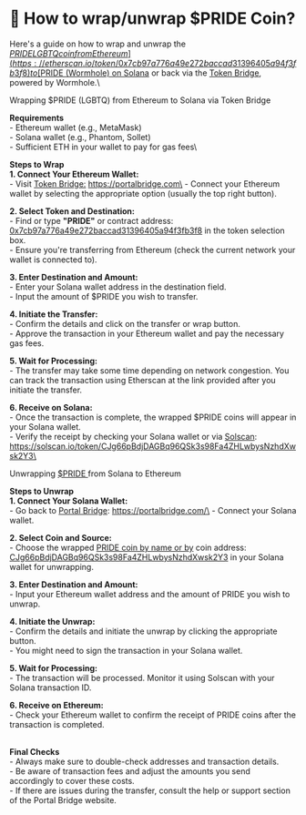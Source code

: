 # 🌯 How to wrap/unwrap $PRIDE Coin?

Here's a guide on how to wrap and unwrap the [$PRIDE LGBTQ coin from Ethereum](https://etherscan.io/token/0x7cb97a776a49e272baccad31396405a94f3fb3f8) to [$PRIDE (Wormhole) on Solana](https://solscan.io/token/CJg66pBdjDAGBq96QSk3s98Fa4ZHLwbysNzhdXwsk2Y3) or back via the [Token](https://portalbridge.com/advanced-tools/#/transfer?sourceChain=solana\&targetChain=ethereum)[ Bridge](https://portalbridge.com/advanced-tools/#/transfer?sourceChain=solana\&targetChain=ethereum), powered by Wormhole.\


Wrapping $PRIDE (LGBTQ) from Ethereum to Solana via Token Bridge

**Requirements**\
\- Ethereum wallet (e.g., MetaMask)\
\- Solana wallet (e.g., Phantom, Sollet)\
\- Sufficient ETH in your wallet to pay for gas fees\


**Steps to Wrap**\
**1. Connect Your Ethereum Wallet:**\
&#x20;  \- Visit [Token](https://portalbridge.com/advanced-tools/#/transfer?sourceChain=solana\&targetChain=ethereum)[ Bridge:](https://portalbridge.com/) https://portalbridge.com\
&#x20;  \- Connect your Ethereum wallet by selecting the appropriate option (usually the top right button).

**2. Select Token and Destination:**\
&#x20;  \- Find or type **"PRIDE"** or contract address: [0x7cb97a776a49e272baccad31396405a94f3fb3f8](https://etherscan.io/token/0x7cb97a776a49e272baccad31396405a94f3fb3f8) in the token selection box.\
&#x20;  \- Ensure you're transferring from Ethereum (check the current network your wallet is connected to).

**3. Enter Destination and Amount:**\
&#x20;  \- Enter your Solana wallet address in the destination field.\
&#x20;  \- Input the amount of $PRIDE you wish to transfer.

**4. Initiate the Transfer:**\
&#x20;  \- Confirm the details and click on the transfer or wrap button.\
&#x20;  \- Approve the transaction in your Ethereum wallet and pay the necessary gas fees.

**5. Wait for Processing:**\
&#x20;  \- The transfer may take some time depending on network congestion. You can track the transaction using Etherscan at the link provided after you initiate the transfer.

**6. Receive on Solana:**\
&#x20;  \- Once the transaction is complete, the wrapped $PRIDE coins will appear in your Solana wallet.\
&#x20;  \- Verify the receipt by checking your Solana wallet or via [Solscan](https://solscan.io/token/CJg66pBdjDAGBq96QSk3s98Fa4ZHLwbysNzhdXwsk2Y3): https://solscan.io/token/CJg66pBdjDAGBq96QSk3s98Fa4ZHLwbysNzhdXwsk2Y3\


Unwrapping [$PRIDE ](https://solscan.io/token/CJg66pBdjDAGBq96QSk3s98Fa4ZHLwbysNzhdXwsk2Y3)from Solana to Ethereum

**Steps to Unwrap**\
**1. Connect Your Solana Wallet:**\
&#x20;  \- Go back to [Portal Bridge](https://portalbridge.com/advanced-tools/#/transfer?sourceChain=solana\&targetChain=ethereum): https://portalbridge.com/\
&#x20;  \- Connect your Solana wallet.

**2. Select Coin and Source:**\
&#x20;  \- Choose the wrapped [PRIDE coin by name or by](https://solscan.io/token/CJg66pBdjDAGBq96QSk3s98Fa4ZHLwbysNzhdXwsk2Y3) coin address: [CJg66pBdjDAGBq96QSk3s98Fa4ZHLwbysNzhdXwsk2Y3](https://solscan.io/token/CJg66pBdjDAGBq96QSk3s98Fa4ZHLwbysNzhdXwsk2Y3) in your Solana wallet for unwrapping.

**3. Enter Destination and Amount:**\
&#x20;  \- Input your Ethereum wallet address and the amount of PRIDE you wish to unwrap.

**4. Initiate the Unwrap:**\
&#x20;  \- Confirm the details and initiate the unwrap by clicking the appropriate button.\
&#x20;  \- You might need to sign the transaction in your Solana wallet.

**5. Wait for Processing:**\
&#x20;  \- The transaction will be processed. Monitor it using Solscan with your Solana transaction ID.

**6. Receive on Ethereum:**\
&#x20;  \- Check your Ethereum wallet to confirm the receipt of PRIDE coins after the transaction is completed.

\
**Final Checks**\
\- Always make sure to double-check addresses and transaction details.\
\- Be aware of transaction fees and adjust the amounts you send accordingly to cover these costs.\
\- If there are issues during the transfer, consult the help or support section of the Portal Bridge website.
